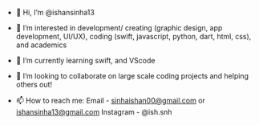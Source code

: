 - 👋 Hi, I’m @ishansinha13
- 👀 I’m interested in development/ creating (graphic design, app development, UI/UX), coding (swift, javascript, python, dart, html, css), and academics
- 🌱 I’m currently learning swift, and VScode
- 💞️ I’m looking to collaborate on large scale coding projects and helping others out!

- 📫 How to reach me: 
Email - sinhaishan00@gmail.com or ishansinha13@gmail.com
Instagram - @ish.snh

